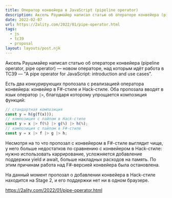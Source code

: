 ```yaml
---
title: Оператор конвейера в JavaScript (pipeline operator)
description: Аксель Раушмайер написал статью об операторе конвейера (pipeline operator, pipe operator) — новом операторе, над которым идёт работа в TC39
date: 2022-02-07
url: https://2ality.com/2022/01/pipe-operator.html
tags:
  - js 
  - tc39 
  - proposal
layout: layouts/post.njk
---
```

Аксель Раушмайер написал статью об операторе конвейера (pipeline operator, pipe operator) — новом операторе, над которым идёт работа в TC39 — "A pipe operator for JavaScript: introduction and use cases".

Есть два конкурирующих пропозала с реализацией оператора конвейера: конвейер в F#-стиле и Hack-стиле. Оба пропозала вводят в язык оператор `|>`, благодаря которому упрощается композиция функций:

```js
// стандартная композиция
const y = h(g(f(x)));
// композиция с пайпом в Hack-стиле
const y = x |> f(%) |> g(%) |> h(%);
// композиция с пайпом в F#-стиле
const y = x |> f |> g |> h;
```

Несмотря на то что пропозал c конвейером в F#-стиле выглядит чище, у него больше недостатков по сравнению с конвейером в Hack-стиле: нужно использовать каррирование, усложняется добавление поддержки yield и await, больше накладных расходов на память. По этим причинам работа над F#-версией конвейера была остановлена.

На данный момент пропозал о добавлении конвейера в Hack-стиле находится на Stage 2, и его поддержки нет ни в одном браузере.

https://2ality.com/2022/01/pipe-operator.html
